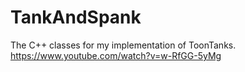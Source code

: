 # TankAndSpank
The C++ classes for my implementation of ToonTanks.
https://www.youtube.com/watch?v=w-RfGG-5yMg
